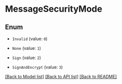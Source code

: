 # MessageSecurityMode


## Enum

* `Invalid` (value: `0`)

* `None` (value: `1`)

* `Sign` (value: `2`)

* `SignAndEncrypt` (value: `3`)

[[Back to Model list]](../README.md#documentation-for-models) [[Back to API list]](../README.md#documentation-for-api-endpoints) [[Back to README]](../README.md)


